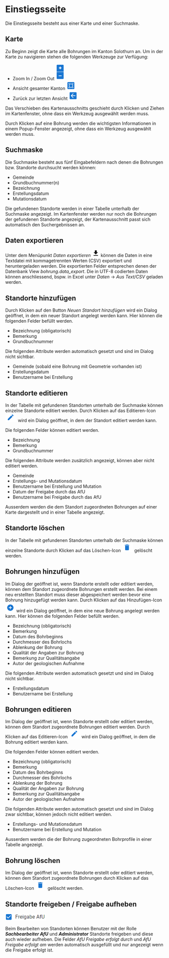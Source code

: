 # Einstiegsseite

Die Einstiegsseite besteht aus einer Karte und einer Suchmaske.

## Karte

Zu Beginn zeigt die Karte alle Bohrungen im Kanton Solothurn an. Um in der Karte zu navigieren stehen die folgenden Werkzeuge zur Verfügung:

* Zoom In / Zoom Out ![Zoom In / Zoom Out Icon](../images/zoom-icon.png)
* Ansicht gesamter Kanton ![Ansicht gesamter Kanton Icon](../images/all-out-icon.png)
* Zurück zur letzten Ansicht ![Zurück zur letzten Ansicht Icon](../images/back-icon.png)

Das Verschieben des Kartenausschnitts geschieht durch Klicken und Ziehen im Kartenfenster, ohne dass ein Werkzeug ausgewählt werden muss.

Durch Klicken auf eine Bohrung werden die wichtigsten Informationen in einem Popup-Fenster angezeigt, ohne dass ein Werkzeug ausgewählt werden muss.

## Suchmaske

Die Suchmaske besteht aus fünf Eingabefeldern nach denen die Bohrungen bzw. Standorte durchsucht werden können:

* Gemeinde
* Grundbuchnummer(n)
* Bezeichnung
* Erstellungsdatum
* Mutationsdatum

Die gefundenen Standorte werden in einer Tabelle unterhalb der Suchmaske angezeigt. Im Kartenfenster werden nur noch die Bohrungen der gefundenen Standorte angezeigt, der Kartenausschnitt passt sich automatisch den Suchergebnissen an.

## Daten exportieren

Unter dem Menüpunkt _Daten exportieren_ ![Daten exportieren](../images/file-download-icon.png) können die Daten in eine Textdatei mit kommagetrennten Werten (CSV) exportiert und heruntergeladen werden. Die exportierten Felder entsprechen denen der Datenbank View _bohrung.data_export_. Die in UTF-8 codierten Daten können anschliessend, bspw. in Excel unter _Daten_ -> _Aus Text/CSV_ geladen werden.

## Standorte hinzufügen

Durch Klicken auf den Button _Neuen Standort hinzufügen_ wird ein Dialog geöffnet, in dem ein neuer Standort angelegt werden kann. Hier können die folgenden Felder befüllt werden.

* Bezeichnung (obligatorisch)
* Bemerkung
* Grundbuchnummer

Die folgenden Attribute werden automatisch gesetzt und sind im Dialog nicht sichtbar.

* Gemeinde (sobald eine Bohrung mit Geometrie vorhanden ist)
* Erstellungsdatum
* Benutzername bei Erstellung

## Standorte editieren

In der Tabelle mit gefundenen Standorten unterhalb der Suchmaske können einzelne Standorte editiert werden. Durch Klicken auf das Editieren-Icon ![Editieren-Icon](../images/edit-icon.png) wird ein Dialog geöffnet, in dem der Standort editiert werden kann.

Die folgenden Felder können editiert werden.

* Bezeichnung
* Bemerkung
* Grundbuchnummer

Die folgenden Attribute werden zusätzlich angezeigt, können aber nicht editiert werden.

* Gemeinde
* Erstellungs- und Mutationsdatum
* Benutzername bei Erstellung und Mutation
* Datum der Freigabe durch das AfU
* Benutzername bei Freigabe durch das AfU

Ausserdem werden die dem Standort zugeordneten Bohrungen auf einer Karte dargestellt und in einer Tabelle angezeigt.

## Standorte löschen

In der Tabelle mit gefundenen Standorten unterhalb der Suchmaske können einzelne Standorte durch Klicken auf das Löschen-Icon ![Löschen-Icon](../images/delete-icon.png) gelöscht werden.

## Bohrungen hinzufügen

Im Dialog der geöffnet ist, wenn Standorte erstellt oder editiert werden, können dem Standort zugeordnete Bohrungen erstellt werden. Bei einem neu erstellten Standort muss dieser abgespeichert werden bevor eine Bohrung hinzugefügt werden kann.
Durch Klicken auf das Hinzufügen-Icon ![Hinzufügen-Icon](../images/add-icon.png) wird ein Dialog geöffnet, in dem eine neue Bohrung angelegt werden kann. Hier können die folgenden Felder befüllt werden.

* Bezeichnung (obligatorisch)
* Bemerkung
* Datum des Bohrbeginns
* Durchmesser des Bohrlochs
* Ablenkung der Bohrung
* Qualität der Angaben zur Bohrung
* Bemerkung zur Qualitätsangabe
* Autor der geologischen Aufnahme

Die folgenden Attribute werden automatisch gesetzt und sind im Dialog nicht sichtbar.

* Erstellungsdatum
* Benutzername bei Erstellung

## Bohrungen editieren

Im Dialog der geöffnet ist, wenn Standorte erstellt oder editiert werden, können dem Standort zugeordnete Bohrungen editiert werden.
Durch Klicken auf das Editieren-Icon ![Editieren-Icon](../images/edit-icon.png) wird ein Dialog geöffnet, in dem die Bohrung editiert werden kann.

Die folgenden Felder können editiert werden.

* Bezeichnung (obligatorisch)
* Bemerkung
* Datum des Bohrbeginns
* Durchmesser des Bohrlochs
* Ablenkung der Bohrung
* Qualität der Angaben zur Bohrung
* Bemerkung zur Qualitätsangabe
* Autor der geologischen Aufnahme

Die folgenden Attribute werden automatisch gesetzt und sind im Dialog zwar sichtbar, können jedoch nicht editiert werden.

* Erstellungs- und Mutationsdatum
* Benutzername bei Erstellung und Mutation

Ausserdem werden die der Bohrung zugeordneten Bohrprofile in einer Tabelle angezeigt.

## Bohrung löschen

Im Dialog der geöffnet ist, wenn Standorte erstellt oder editiert werden, können dem Standort zugeordnete Bohrungen durch Klicken auf das Löschen-Icon ![Löschen-Icon](../images/delete-icon.png) gelöscht werden.

## Standorte freigeben / Freigabe aufheben

![Freigabe AfU](../images/freigabe-afu-icon.png)

Beim Bearbeiten von Standorten können Benutzer mit der Rolle **_Sachbearbeiter AfU_** und **_Administrator_** Standorte freigeben und diese auch wieder aufheben. Die Felder _AfU Freigabe erfolgt durch_ und _AfU Freigabe erfolgt am_ werden automatisch ausgefüllt und nur angezeigt wenn die Freigabe erfolgt ist.

